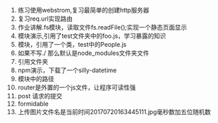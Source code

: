  1. 练习使用webstrom,复习最简单的创建http服务器
 2. 复习req.url实现路由
 3. 作业讲解.fs模块，读取文件fs.readFile();实现一个静态页面显示
 4. 模块演示,引用了test文件夹中的foo.js，学习暴露的知识
 5. 模块，引用了一个类，test中的People.js
 6. 如果不写./ 那么默认是node_modules文件夹文件
 7. 引用文件夹
 8. npm演示，下载了一个silly-datetime
 9. 模块中的路径
 10. router是外置的一个js文件，让程序可读性强
 11. post 请求的提交
 12. formidable
 13. 上传图片文件名是当前时间20170720163445111.jpg毫秒数加五位随机数
 